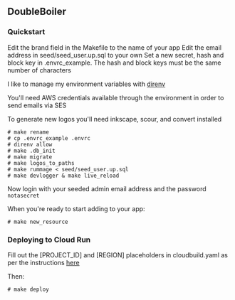 ## DoubleBoiler

### Quickstart
Edit the brand field in the Makefile to the name of your app
Edit the email address in seed/seed_user.up.sql to your own
Set a new secret, hash and block key in .envrc_example. The hash and block keys must be the same number of characters

I like to manage my environment variables with [direnv](https://direnv.net/)

You'll need AWS credentials available through the environment in order to send emails via SES

To generate new logos you'll need inkscape, scour, and convert installed

```
# make rename
# cp .envrc_example .envrc
# direnv allow
# make .db_init
# make migrate
# make logos_to_paths
# make rummage < seed/seed_user.up.sql
# make devlogger & make live_reload
```

Now login with your seeded admin email address and the password `notasecret`

When you're ready to start adding to your app:

```
# make new_resource
```

### Deploying to Cloud Run
Fill out the [PROJECT_ID] and [REGION] placeholders in cloudbuild.yaml as per the instructions [here](https://cloud.google.com/cloud-build/docs/deploying-builds/deploy-cloud-run)

Then:

```
# make deploy
```
